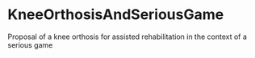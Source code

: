 # KneeOrthosisAndSeriousGame
Proposal of a knee orthosis for assisted rehabilitation in the context of a serious game
